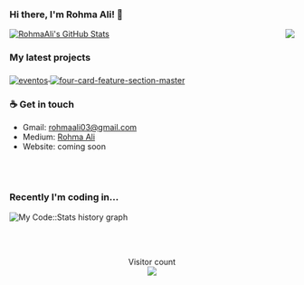 ### Hi there, I'm Rohma Ali! 👋

<img align="right" src="https://github.com/rajput2107/rajput2107/blob/master/Assets/Developer.gif"/>
<a href="https://github.com/RohmaAli">
  <img src="https://github-readme-stats-sand-kappa.vercel.app/api?username=RohmaAli&show_icons=true&count_private=true&include_all_commits=true" alt="RohmaAli's GitHub Stats" />
</a>

### My latest projects

<a href="https://https://github.com/RohmaAli/EVENTOS">
  <img align="middle" src="https://github-readme-stats-sand-kappa.vercel.app/api/pin/?username=RohmaAli&repo=EVENTOS" alt="eventos" />
</a>

<a href="https://https://github.com/RohmaAli/four-card-feature-section-master">
  <img align="middle" src="https://github-readme-stats-sand-kappa.vercel.app/api/pin/?username=RohmaAli&repo=four-card-feature-section-master" alt="four-card-feature-section-master" />
</a>

### ☕ Get in touch
- Gmail: <a href = "#">rohmaali03@gmail.com</a>
- Medium: <a href = "https://medium.com/@rohmaali03">Rohma Ali</a>
- Website: coming soon

<br>
<br>

### Recently I'm coding in...

![My Code::Stats history graph](https://codestats-readme.wegfan.cn/history-graph/RohmaAli?history_days=30)

<br>
<br>

<p align="center"> 
  Visitor count<br>
  <img src="https://profile-counter.glitch.me/RohmaAli/count.svg" />
  
</p>
